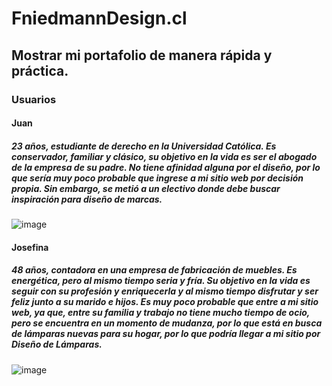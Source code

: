 # FniedmannDesign.cl

## Mostrar mi portafolio de manera rápida y práctica.

### Usuarios

 
#### Juan 
##### 23 años, estudiante de derecho en la Universidad Católica. Es conservador, familiar y clásico, su objetivo en la vida es ser el abogado de la empresa de su padre. No tiene afinidad alguna por el diseño, por lo que sería muy poco probable que ingrese a mi sitio web por decisión propia. Sin embargo, se metió a un electivo donde debe buscar inspiración para diseño de marcas.

![image](https://github.com/fniedmann/RepositorioFinalOficial/assets/127915082/622a615e-4670-46ad-b707-68fe176f0170)



#### Josefina 
##### 48 años, contadora en una empresa de fabricación de muebles. Es energética, pero al mismo tiempo seria y fría. Su objetivo en la vida es seguir con su profesión y enriquecerla y al mismo tiempo disfrutar y ser feliz junto a su marido e hijos. Es muy poco probable que entre a mi sitio web, ya que, entre su familia y trabajo no tiene mucho tiempo de ocio, pero se encuentra en un momento de mudanza, por lo que está en busca de lámparas nuevas para su hogar, por lo que podría llegar a mi sitio por Diseño de Lámparas.

![image](https://github.com/fniedmann/RepositorioFinalOficial/assets/127915082/4bd0247e-3cc6-42a4-8d99-8153d8661769)

